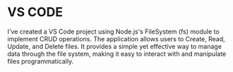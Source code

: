 # VS CODE
I've created a VS Code project using Node.js's FileSystem (fs) module to implement CRUD operations.
The application allows users to Create, Read, Update, and Delete files. 
It provides a simple yet effective way to manage data through the file system,
making it easy to interact with and manipulate files programmatically.
